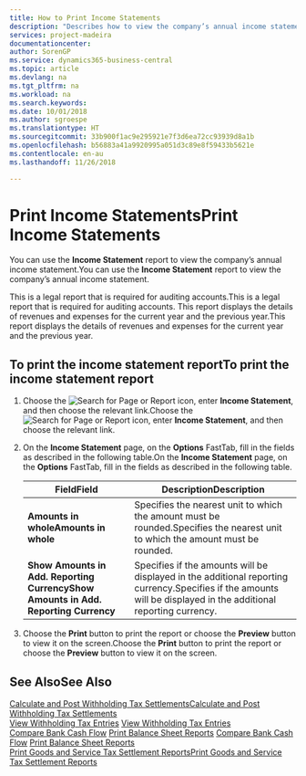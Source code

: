```yaml
---
title: How to Print Income Statements
description: "Describes how to view the company’s annual income statement."
services: project-madeira
documentationcenter: 
author: SorenGP
ms.service: dynamics365-business-central
ms.topic: article
ms.devlang: na
ms.tgt_pltfrm: na
ms.workload: na
ms.search.keywords: 
ms.date: 10/01/2018
ms.author: sgroespe
ms.translationtype: HT
ms.sourcegitcommit: 33b900f1ac9e295921e7f3d6ea72cc93939d8a1b
ms.openlocfilehash: b56883a41a9920995a051d3c89e8f59433b5621e
ms.contentlocale: en-au
ms.lasthandoff: 11/26/2018

---
```

# <a name="print-income-statements"></a><span data-ttu-id="3d9e7-103">Print Income Statements</span><span class="sxs-lookup"><span data-stu-id="3d9e7-103">Print Income Statements</span></span>
<span data-ttu-id="3d9e7-104">You can use the **Income Statement** report to view the company’s annual income statement.</span><span class="sxs-lookup"><span data-stu-id="3d9e7-104">You can use the **Income Statement** report to view the company’s annual income statement.</span></span>  

<span data-ttu-id="3d9e7-105">This is a legal report that is required for auditing accounts.</span><span class="sxs-lookup"><span data-stu-id="3d9e7-105">This is a legal report that is required for auditing accounts.</span></span> <span data-ttu-id="3d9e7-106">This report displays the details of revenues and expenses for the current year and the previous year.</span><span class="sxs-lookup"><span data-stu-id="3d9e7-106">This report displays the details of revenues and expenses for the current year and the previous year.</span></span>  

## <a name="to-print-the-income-statement-report"></a><span data-ttu-id="3d9e7-107">To print the income statement report</span><span class="sxs-lookup"><span data-stu-id="3d9e7-107">To print the income statement report</span></span>  
1. <span data-ttu-id="3d9e7-108">Choose the ![Search for Page or Report](../../media/ui-search/search_small.png "Search for Page or Report icon") icon, enter **Income Statement**, and then choose the relevant link.</span><span class="sxs-lookup"><span data-stu-id="3d9e7-108">Choose the ![Search for Page or Report](../../media/ui-search/search_small.png "Search for Page or Report icon") icon, enter **Income Statement**, and then choose the relevant link.</span></span>  
2. <span data-ttu-id="3d9e7-109">On the **Income Statement** page, on the **Options** FastTab, fill in the fields as described in the following table.</span><span class="sxs-lookup"><span data-stu-id="3d9e7-109">On the **Income Statement** page, on the **Options** FastTab, fill in the fields as described in the following table.</span></span>  

    |<span data-ttu-id="3d9e7-110">Field</span><span class="sxs-lookup"><span data-stu-id="3d9e7-110">Field</span></span>|<span data-ttu-id="3d9e7-111">Description</span><span class="sxs-lookup"><span data-stu-id="3d9e7-111">Description</span></span>|  
    |---------------------------------|---------------------------------------|  
    |<span data-ttu-id="3d9e7-112">**Amounts in whole**</span><span class="sxs-lookup"><span data-stu-id="3d9e7-112">**Amounts in whole**</span></span>|<span data-ttu-id="3d9e7-113">Specifies the nearest unit to which the amount must be rounded.</span><span class="sxs-lookup"><span data-stu-id="3d9e7-113">Specifies the nearest unit to which the amount must be rounded.</span></span>|  
    |<span data-ttu-id="3d9e7-114">**Show Amounts in Add. Reporting Currency**</span><span class="sxs-lookup"><span data-stu-id="3d9e7-114">**Show Amounts in Add. Reporting Currency**</span></span>|<span data-ttu-id="3d9e7-115">Specifies if the amounts will be displayed in the additional reporting currency.</span><span class="sxs-lookup"><span data-stu-id="3d9e7-115">Specifies if the amounts will be displayed in the additional reporting currency.</span></span>|  

3. <span data-ttu-id="3d9e7-116">Choose the **Print** button to print the report or choose the **Preview** button to view it on the screen.</span><span class="sxs-lookup"><span data-stu-id="3d9e7-116">Choose the **Print** button to print the report or choose the **Preview** button to view it on the screen.</span></span>  

## <a name="see-also"></a><span data-ttu-id="3d9e7-117">See Also</span><span class="sxs-lookup"><span data-stu-id="3d9e7-117">See Also</span></span>  
[<span data-ttu-id="3d9e7-118">Calculate and Post Withholding Tax Settlements</span><span class="sxs-lookup"><span data-stu-id="3d9e7-118">Calculate and Post Withholding Tax Settlements</span></span>](how-to-calculate-and-post-withholding-tax-settlements.md)  
<span data-ttu-id="3d9e7-119">[View Withholding Tax Entries](how-to-view-withholding-tax-entries.md) </span><span class="sxs-lookup"><span data-stu-id="3d9e7-119">[View Withholding Tax Entries](how-to-view-withholding-tax-entries.md) </span></span>  
<span data-ttu-id="3d9e7-120">[Compare Bank Cash Flow](how-to-compare-bank-cash-flow.md)   [Print Balance Sheet Reports](how-to-print-balance-sheet-reports.md) </span><span class="sxs-lookup"><span data-stu-id="3d9e7-120">[Compare Bank Cash Flow](how-to-compare-bank-cash-flow.md)   [Print Balance Sheet Reports](how-to-print-balance-sheet-reports.md) </span></span>  
[<span data-ttu-id="3d9e7-121">Print Goods and Service Tax Settlement Reports</span><span class="sxs-lookup"><span data-stu-id="3d9e7-121">Print Goods and Service Tax Settlement Reports</span></span>](how-to-print-goods-and-service-tax-settlement-reports.md) 


